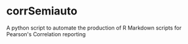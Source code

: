 # corrSemiauto
A python script to automate the production of R Markdown scripts for Pearson's Correlation reporting
